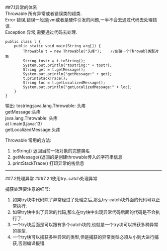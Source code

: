 ##7.1异常的体系  
Throwable 所有异常或者错误类的超类.  
Error     错误,错误一般是jvm或者是硬件引发的问题,一半不会去通过代码去处理错误.  
Exception 异常,需要通过代码去处理.  

    public class l {
        public static void main(String arg[]) {
            Throwable t = new Throwable("头疼");    //创建一个Throwabl类型对象
            String tostr = t.toString();          
            System.out.println("tostring:" + tostr);
            String get = t.getMessage();
            System.out.println("getMessage:" + get);
            t.printStackTrace();    
            String loc = t.getLocalizedMessage();
            System.out.println("getLocalizedMessage:" + loc);
        }
    }
输出:
tostring:java.lang.Throwable: 头疼  
getMessage:头疼  
java.lang.Throwable: 头疼  
	at l.main(l.java:13)  
getLocalizedMessage:头疼  

Throwable 常用的方法:  
1. toString() 返回当前一场对象的完整类名  
2. getMessage()返回的是创建throwable传入的字符串信息  
3. printStackTrace() 打印异常的栈信息  
***
##7.2处理异常
###7.2.1使用try..catch处理异常


捕获处理要注意的细节:  
1. 如果try块中代码除了异常经过了处理之后,那么try-catch块外面的代码可以正常执行.  
2. 如果try块中出了异常的代码,那么在try块中出现异常代码后面的代码是不会执行了.  
3. 一个try块后面是可以跟有多个catch块的,也就是一个try块可以捕获多种异常的类型.  
4. 一个try块可以捕获多种异常的类型,但是捕获的异常类型必须从小到大进行捕获,否则编译报错.  


